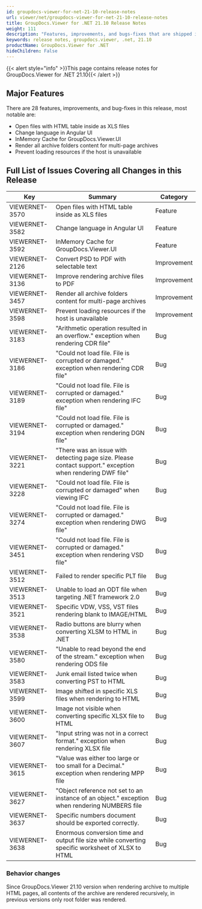 ```yaml
---
id: groupdocs-viewer-for-net-21-10-release-notes
url: viewer/net/groupdocs-viewer-for-net-21-10-release-notes
title: GroupDocs.Viewer for .NET 21.10 Release Notes
weight: 111
description: "Features, improvements, and bugs-fixes that are shipped in GroupDocs.Viewer for .NET 21.10"
keywords: release notes, groupdocs.viewer, .net, 21.10
productName: GroupDocs.Viewer for .NET
hideChildren: False
---
```

{{< alert style="info" >}}This page contains release notes for GroupDocs.Viewer for .NET 21.10{{< /alert >}}

## Major Features

There are 28 features, improvements, and bug-fixes in this release, most notable are:

* Open files with HTML table inside as XLS files
* Change language in Angular UI
* InMemory Cache for GroupDocs.Viewer.UI
* Render all archive folders content for multi-page archives
* Prevent loading resources if the host is unavailable

## Full List of Issues Covering all Changes in this Release

| Key|Summary| Category |
| --- | --- | --- |
|VIEWERNET-3570|Open files with HTML table inside as XLS files|Feature|
|VIEWERNET-3582|Change language in Angular UI|Feature|
|VIEWERNET-3592|InMemory Cache for GroupDocs.Viewer.UI|Feature|
|VIEWERNET-2126|Convert PSD to PDF with selectable text|Improvement
|VIEWERNET-3136|Improve rendering archive files to PDF|Improvement
|VIEWERNET-3457|Render all archive folders content for multi-page archives|Improvement
|VIEWERNET-3598|Prevent loading resources if the host is unavailable|Improvement
|VIEWERNET-3183|"Arithmetic operation resulted in an overflow." exception when rendering CDR file"|Bug|
|VIEWERNET-3186|"Could not load file. File is corrupted or damaged." exception when rendering CDR file"|Bug|
|VIEWERNET-3189|"Could not load file. File is corrupted or damaged." exception when rendering IFC file"|Bug|
|VIEWERNET-3194|"Could not load file. File is corrupted or damaged." exception when rendering DGN file"|Bug|
|VIEWERNET-3221|"There was an issue with detecting page size. Please contact support." exception when rendering DWF file"|Bug|
|VIEWERNET-3228|"Could not load file. File is corrupted or damaged" when viewing IFC|Bug|
|VIEWERNET-3274|"Could not load file. File is corrupted or damaged." exception when rendering DWG file"|Bug|
|VIEWERNET-3451|"Could not load file. File is corrupted or damaged." exception when rendering VSD file"|Bug|
|VIEWERNET-3512|Failed to render specific PLT file|Bug|
|VIEWERNET-3513|Unable to load an ODT file when targeting .NET framework 2.0|Bug|
|VIEWERNET-3521|Specific VDW, VSS, VST files rendering blank to IMAGE/HTML|Bug|
|VIEWERNET-3538|Radio buttons are blurry when converting XLSM to HTML in .NET|Bug|
|VIEWERNET-3580|"Unable to read beyond the end of the stream." exception when rendering ODS file|Bug|
|VIEWERNET-3583|Junk email listed twice when converting PST to HTML|Bug|
|VIEWERNET-3599|Image shifted in specific XLS files when rendering to HTML|Bug|
|VIEWERNET-3600|Image not visible when converting specific XLSX file to HTML|Bug|
|VIEWERNET-3607|"Input string was not in a correct format." exception when rendering XLSX file|Bug|
|VIEWERNET-3615|"Value was either too large or too small for a Decimal." exception when rendering MPP file|Bug|
|VIEWERNET-3627|"Object reference not set to an instance of an object." exception when rendering NUMBERS file|Bug|
|VIEWERNET-3637|Specific numbers document should be exported correctly.|Bug|
|VIEWERNET-3638|Enormous conversion time and output file size while converting specific worksheet of XLSX to HTML|Bug|

### Behavior changes

Since GroupDocs.Viewer 21.10 version when rendering archive to multiple HTML pages, all contents of the archive are rendered recursively, in previous versions only root folder was rendered.
